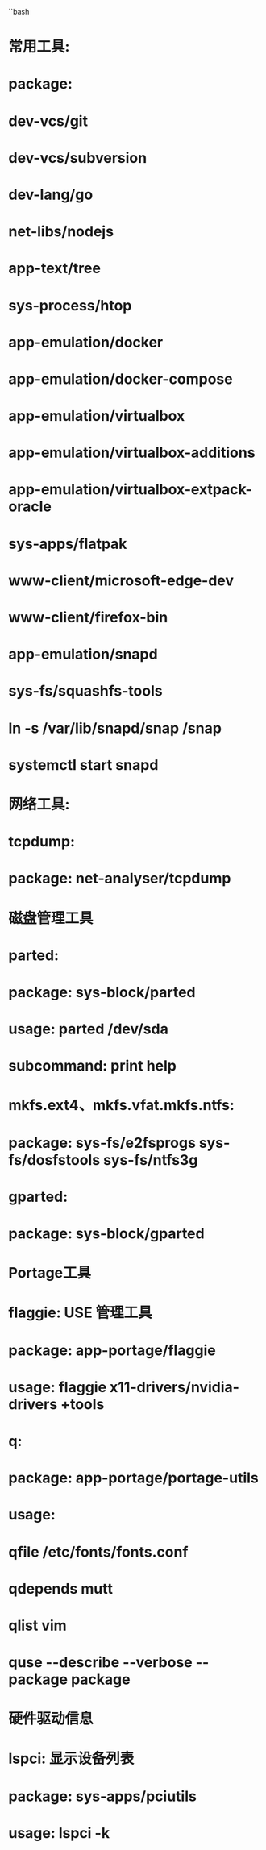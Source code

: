 ``bash
#
# 常用工具:
#   package:
#       dev-vcs/git
#       dev-vcs/subversion
#       dev-lang/go
#       net-libs/nodejs
#       app-text/tree
#       sys-process/htop
#       app-emulation/docker
#       app-emulation/docker-compose
#       app-emulation/virtualbox
#       app-emulation/virtualbox-additions
#       app-emulation/virtualbox-extpack-oracle
#       sys-apps/flatpak
#       www-client/microsoft-edge-dev
#       www-client/firefox-bin


#       app-emulation/snapd
#       sys-fs/squashfs-tools
#       ln -s /var/lib/snapd/snap /snap
#       systemctl start snapd


# 网络工具:
#   tcpdump:
#       package: net-analyser/tcpdump
# 磁盘管理工具
#   parted:
#       package: sys-block/parted
#       usage:  parted /dev/sda
#       subcommand: print help
#   mkfs.ext4、mkfs.vfat.mkfs.ntfs:
#       package: sys-fs/e2fsprogs sys-fs/dosfstools sys-fs/ntfs3g
#   gparted:
#       package: sys-block/gparted
# Portage工具
#   flaggie: USE 管理工具
#       package: app-portage/flaggie
#       usage: flaggie x11-drivers/nvidia-drivers +tools
#   q:
#       package: app-portage/portage-utils
#       usage:
#           qfile /etc/fonts/fonts.conf
#           qdepends mutt
#           qlist vim
#           quse --describe --verbose --package package
# 硬件驱动信息
#   lspci: 显示设备列表
#      package: sys-apps/pciutils
#      usage: lspci -k
```
